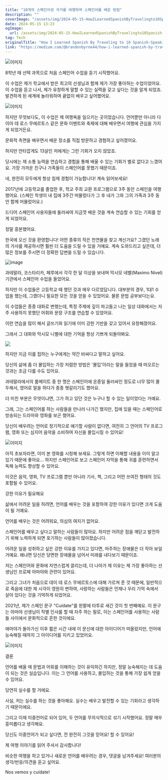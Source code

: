 ```yaml
---
title: "10개의 스페인어권 국가를 여행하며 스페인어를 배운 방법"
description: ""
coverImage: "/assets/img/2024-05-15-HowILearnedSpanishByTravelingto10Spanish-SpeakingCountries_0.png"
date: 2024-05-15 13:23
ogImage: 
  url: /assets/img/2024-05-15-HowILearnedSpanishByTravelingto10Spanish-SpeakingCountries_0.png
tag: Tech
originalTitle: "How I Learned Spanish By Traveling to 10 Spanish-Speaking Countries"
link: "https://medium.com/@brandonbyrne44/how-i-learned-spanish-by-traveling-to-10-spanish-speaking-countries-95670e4eaa25"
---
```



![이미지](/assets/img/2024-05-15-HowILearnedSpanishByTravelingto10Spanish-SpeakingCountries_0.png)

8학년 때 선택 과목으로 처음 스페인어 수업을 듣기 시작했어요.

이 수업은 제가 학교에서 받은 최고의 선생님과 함께 제가 가장 좋아하는 수업이었어요. 이 수업을 듣고 나서, 제가 유창하게 말할 수 있는 실력을 갖고 싶다는 것을 알게 되었죠. 발견하게 된 세계에 놀라워하며 끝없이 배우고 싶어했어요.

![이미지](/assets/img/2024-05-15-HowILearnedSpanishByTravelingto10Spanish-SpeakingCountries_1.png)



하지만 무엇보다도, 이 수업은 제 여행욕을 일으키는 곳이었습니다. 언어뿐만 아니라 다이아 데 로스 무에르토스 같은 문화 이벤트와 축제에 대해 배우면서 여행에 관심을 가지게 되었거든요.

문화적 측면을 배우면서 배운 장소를 직접 방문하고 경험하고 싶어졌어요.

하지만 안타깝게도 13살인 저에게는 그런 기회가 오지 않았죠.

당시에는 제 소통 능력을 연습하고 경험을 통해 배울 수 있는 기회가 별로 없다고 느꼈어요. 가장 가까운 친구나 가족들이 스페인어를 못했기 때문이죠.



네, 완전히 모두에게 항상 침제 경험이 가능합니다! 계속 읽어보세요!

2017년에 고등학교를 졸업한 후, 학교 주최 교환 프로그램으로 3주 동안 스페인을 여행했어요. (스페인 학생이 내 집에 3주간 머물렀다가 그 후 내가 그와 그의 가족과 3주 동안 함께 머물렀어요.)

드디어 스페인어 사용자들에 둘러싸여 지금껏 배운 것을 계속 연습할 수 있는 기회를 얻게 되었어요.

정말 흥분했어요.



한국에 오신 것을 환영합니다! 어떤 종류의 작은 천연물을 찾고 계신가요? 그겼던 노래의 가사를 제공하시면 훨씬 더 도움을 드릴 수 있을 거예요. 계속 도와드리고 싶은데, 더 많은 정보를 주시면 더 정확한 답변을 드릴 수 있습니다.



![image](/assets/img/2024-05-15-HowILearnedSpanishByTravelingto10Spanish-SpeakingCountries_2.png)

과테말라, 코스타리카, 페루에서 각각 한 달 이상을 보내며 막시모 네벨(Maximo Nivel) 기관에서 스페인어 수업을 들었어요.

하지만 이 수업들은 고등학교 때 했던 것과 매우 다르었답니다. 대부분의 경우, 1대1 수업을 했는데, 그랬더니 필요한 모든 것을 얻을 수 있었어요. 물론 문법 공부보다는요.

이 수업들은 종종 대화로 변했는데, 특정 주제에 깊이 파고들고 나는 일상 대화에서는 자주 사용하지 못했던 어휘와 문장 구조를 연습할 수 있었어요.



이런 연습을 많이 해서 글쓰기와 읽기에 이미 강한 기반을 갖고 있어서 유창해졌어요.

그래서 그 대화와 막시모 니벨에 대한 기억을 항상 기쁘게 되돌아봐요.

<img src="/assets/img/2024-05-15-HowILearnedSpanishByTravelingto10Spanish-SpeakingCountries_3.png" />

하지만 지금 이를 접하는 누구에게는 약간 비싸다고 말하고 싶어요.



당신의 삶에 좀 더 몰입하는 가장 저렴한 방법은 '몰입'이라는 말을 들었을 때 떠오르는 것과는 조금 다를 수도 있어요.

과테말라에서의 룸메이트 중 한 명은 스페인어에 온종일 둘러싸인 정도로 너무 많이 몰두해서, 영어로 말을 하다가 종종 헷갈리기도 했어요. 

더 미친 부분은 무엇이냐면, 그가 하고 있던 것은 누구나 할 수 있는 일이었다는 거예요.

그래, 그는 스페인어를 하는 사람들을 만나러 나가긴 했지만, 집에 있을 때는 스페인어로 방송되는 드라마와 영화를 보곤 했어요.



당신이 배우려는 언어로 정기적으로 얘기할 사람이 없다면, 여전히 그 언어의 TV 프로그램, 영화 또는 심지어 음악을 소비하여 자신을 몰입시킬 수 있어요!

![이미지](/assets/img/2024-05-15-HowILearnedSpanishByTravelingto10Spanish-SpeakingCountries_4.png)

아직 초보자라면, 이미 본 영화를 시청해 보세요. 그렇게 하면 이해할 내용을 이미 알고 있기 때문에 좋아요... 하지만 스페인어로 보고 스페인어 자막을 통해 귀를 훈련하면서 독해 능력도 향상할 수 있어요.

이것은 음악, 영화, TV 프로그램 뿐만 아니라 기사, 책, 그리고 어떤 쓰여진 형태의 것도 포함될 수 있어요.



강한 이유가 필요해요

삶에서 어려운 일을 하려면, 언어를 배우는 것을 포함하여 강한 이유가 있다면 크게 도움이 될 거예요.

언어를 배우는 것은 어려워요, 의심의 여지가 없어요.

스페인어를 배우고 싶다고 말하는 사람들이 많아요. 하지만 어려운 점을 깨닫고 발전하기 위해 노력하게 되면 포기하는 사람들이 많아졌습니다.



어려운 일을 성취하고 싶은 강한 이유를 가지고 있다면, 마주하는 장애물은 더 작아 보일 거예요. 왜냐면 당신은 당면한 장애물을 넘어서 미래를 내다보기 때문이죠.

저는 스페인어와 문화에 자연스럽게 끌리는데, 더 나아가 제 이유는 제 가장 좋아하는 선생님인 프로페 아마야와 관련이 있어요.

그리고 그녀가 처음으로 데이 데 로스 무에르토스에 대해 가르쳐 준 것 때문에, 일반적으로 죽음에 대한 제 시각이 영원히 변하여, 사랑하는 사람들은 언제나 우리 기억 속에서 살아 있다는 것을 기억하게 되었어요.

2021년, 제가 스페인 문구 "Cuídate"를 왼팔에 타투로 새긴 것이 첫 번째예요. 이 문구는 아마야 선생님이 작별 인사를 할 때 자주 하는 말로, 이는 스페인어를 사용하는 사람들 사이에서 문화적으로 흔한 것이에요.



애마야가 돌아가신 이후 짧은 시간 내에 이 문신에 대한 아이디어가 떠올랐지만, 언어에 능숙해질 때까지 그 아이디어를 지키고 있었어요.

![이미지](/assets/img/2024-05-15-HowILearnedSpanishByTravelingto10Spanish-SpeakingCountries_5.png)

결론

언어를 배울 때 문법과 어휘를 이해하는 것이 유익하긴 하지만, 정말 능숙해지는 데 도움이 되는 것은 실습입니다. 이는 그 언어를 사용하고, 몰입하는 것을 통해 가장 쉽게 얻을 수 있어요.



당연히 실수를 할 거에요.

사실, 저는 실수를 하는 것을 좋아해요. 실수는 배우고 발전할 수 있는 기회라고 생각하기 때문이에요.

그리고 이제 이중언어로 되어 있어, 두 언어를 무의식적으로 섞기 시작했어요. 정말 매우 흥미롭다고 생각해요.

당신도 이중언어가 되고 싶다면, 전 완전히 그것을 믿어요! 할 수 있어요!



제 여행 이야기를 읽어 주셔서 감사합니다!

비슷한 여행을 하고 있거나 새로운 언어를 배우려는 경우, 댓글을 남겨주세요! 여러분의 생각/반응/의견을 듣고 싶어요.

Nos vemos y cuídate!
